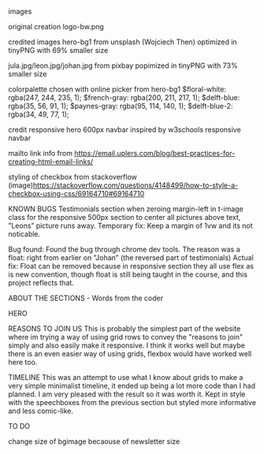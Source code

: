 

images

original creation
logo-bw.png 

credited images
hero-bg1 from unsplash (Wojciech Then) optimized in tinyPNG with 69% smaller size

jula.jpg/leon.jpg/johan.jpg from pixbay popimized in tinyPNG with 73%
smaller size

colorpalette chosen with online picker from hero-bg1
$floral-white: rgba(247, 244, 235, 1);
$french-gray: rgba(200, 211, 217, 1);
$delft-blue: rgba(35, 56, 91, 1);
$paynes-gray: rgba(95, 114, 140, 1);
$delft-blue-2: rgba(34, 49, 77, 1);


credit
responsive hero 600px navbar inspired by w3schools responsive 
navbar

mailto link info from <https://email.uplers.com/blog/best-practices-for-creating-html-email-links/>

styling of checkbox from stackoverflow (image)https://stackoverflow.com/questions/4148499/how-to-style-a-checkbox-using-css/69164710#69164710


KNOWN BUGS
Testimonials section
when zeroing margin-left in t-image class for the responsive 500px section to center all pictures above text, ”Leons” picture runs away.
Temporary fix: Keep a margin of 1vw and its not noticable.

Bug found:
Found the bug through chrome dev tools. The reason was a float: right from earlier on ”Johan” (the reversed part of testimonials)
Actual fix:
Float can be removed because in responsive section they all use flex as is new convention, though float is still being taught in the course, and this project reflects that.

ABOUT THE SECTIONS - Words from the coder

HERO

REASONS TO JOIN US
This is probably the simplest part of the website where im trying a way of using grid rows to convey the "reasons to join" simply and also easily make it responsive.
I think it works well but maybe there is an even easier way of using grids, flexbox would have worked well here too.

TIMELINE
This was an attempt to use what I know about grids to make a very simple minimalist timeline, it ended up being a lot more code than I had planned. I am very pleased with the result so it was worth it.
Kept in style with the speechboxes from the previous section but styled more informative and less comic-like.


TO DO

change size of bgimage becaouse of newsletter size